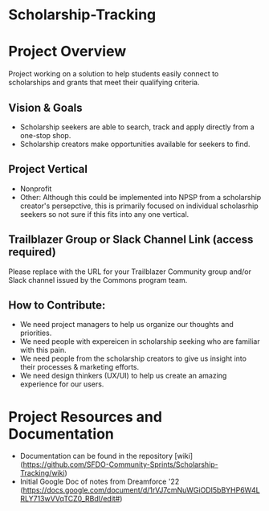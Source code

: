 # Scholarship-Tracking

# Project Overview
Project working on a solution to help students easily connect to scholarships and grants that meet their qualifying criteria.

## Vision & Goals
- Scholarship seekers are able to search, track and apply directly from a one-stop shop. 
- Scholarship creators make opportunities available for seekers to find. 
## Project Vertical
- Nonprofit
- Other: Although this could be implemented into NPSP from a scholarship creator's persepctive, this is primarily focused on individual scholasrhip seekers so not sure if this fits into any one vertical. 
## Trailblazer Group or Slack Channel Link (access required)
Please replace with the URL for your Trailblazer Community group and/or Slack channel issued by the Commons program team.

## How to Contribute:
- We need project managers to help us organize our thoughts and priorities. 
- We need people with expereicen in scholarship seeking who are familiar with this pain. 
- We need people from the scholarship creators to give us insight into their processes & marketing efforts. 
- We need design thinkers (UX/UI) to help us create an amazing experience for our users. 

# Project Resources and Documentation
- Documentation can be found in the repository [wiki] (https://github.com/SFDO-Community-Sprints/Scholarship-Tracking/wiki)
- Initial Google Doc of notes from Dreamforce '22 (https://docs.google.com/document/d/1rVJ7cmNuWGiODI5bBYHP6W4LRLY713wVVqTCZ0_RBdI/edit#)






